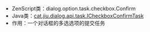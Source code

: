* ZenScript类：dialog.option.task.checkbox.Confirm
* Java类：[cat.jiu.dialog.api.task.ICheckboxConfirmTask]()
* 作用：一个对话框的多选选项的提交任务